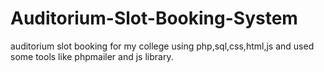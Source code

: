 # Auditorium-Slot-Booking-System
auditorium slot booking for my college using php,sql,css,html,js and used some tools like phpmailer and js library.
